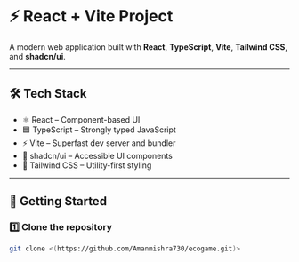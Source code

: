 # ⚡ React + Vite Project

A modern web application built with **React**, **TypeScript**, **Vite**, **Tailwind CSS**, and **shadcn/ui**.

---

## 🛠️ Tech Stack

- ⚛️ React – Component-based UI  
- 🟦 TypeScript – Strongly typed JavaScript  
- ⚡ Vite – Superfast dev server and bundler  
- 🎨 shadcn/ui – Accessible UI components  
- 🌈 Tailwind CSS – Utility-first styling  

---

## 🚀 Getting Started

### 1️⃣ Clone the repository
```sh
git clone <(https://github.com/Amanmishra730/ecogame.git)>

